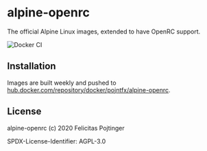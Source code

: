 # alpine-openrc

The official Alpine Linux images, extended to have OpenRC support.

![Docker CI](https://github.com/pojntfx/alpine-openrc/workflows/Docker%20CI/badge.svg)

## Installation

Images are built weekly and pushed to [hub.docker.com/repository/docker/pojntfx/alpine-openrc](https://hub.docker.com/repository/docker/pojntfx/alpine-openrc).

## License

alpine-openrc (c) 2020 Felicitas Pojtinger

SPDX-License-Identifier: AGPL-3.0
